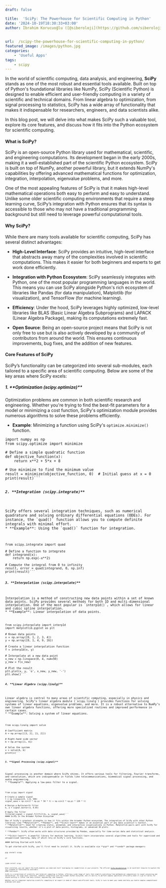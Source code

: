 ```yaml
---
draft: false

title:  'SciPy: The Powerhouse for Scientific Computing in Python'
date: '2024-10-19T18:30:33+03:00'
author: İbrahim Korucuoğlu ([@siberoloji](https://github.com/siberoloji))
 
 
url:  /scipy-the-powerhouse-for-scientific-computing-in-python/
featured_image: /images/python.jpg
categories:
    - 'Useful Apps'
tags:
    - scipy
---
```

In the world of scientific computing, data analysis, and engineering, **SciPy** stands as one of the most robust and essential tools available. Built on top of Python's foundational libraries like NumPy, SciPy (Scientific Python) is designed to enable efficient and user-friendly computing in a variety of scientific and technical domains. From linear algebra to optimization, from signal processing to statistics, SciPy has a wide array of functionality that makes it indispensable for researchers, engineers, and data scientists alike.

In this blog post, we will delve into what makes SciPy such a valuable tool, explore its core features, and discuss how it fits into the Python ecosystem for scientific computing.
#### What is SciPy?

SciPy is an open-source Python library used for mathematical, scientific, and engineering computations. Its development began in the early 2000s, making it a well-established part of the scientific Python ecosystem. SciPy is built on top of NumPy, another powerful library, but it extends NumPy's capabilities by offering advanced mathematical functions for optimization, integration, interpolation, eigenvalue problems, and more.

One of the most appealing features of SciPy is that it makes high-level mathematical operations both easy to perform and easy to understand. Unlike some older scientific computing environments that require a steep learning curve, SciPy’s integration with Python ensures that its syntax is accessible to those who may not have a traditional programming background but still need to leverage powerful computational tools.
#### Why SciPy?

While there are many tools available for scientific computing, SciPy has several distinct advantages:
* **High-Level Interface**: SciPy provides an intuitive, high-level interface that abstracts away many of the complexities involved in scientific computations. This makes it easier for both beginners and experts to get work done efficiently.

* **Integration with Python Ecosystem**: SciPy seamlessly integrates with Python, one of the most popular programming languages in the world. This means you can use SciPy alongside Python's rich ecosystem of libraries like Pandas (for data manipulation), Matplotlib (for visualization), and TensorFlow (for machine learning).

* **Efficiency**: Under the hood, SciPy leverages highly optimized, low-level libraries like BLAS (Basic Linear Algebra Subprograms) and LAPACK (Linear Algebra Package), making its computations extremely fast.

* **Open Source**: Being an open-source project means that SciPy is not only free to use but is also actively developed by a community of contributors from around the world. This ensures continuous improvements, bug fixes, and the addition of new features.

#### Core Features of SciPy

SciPy’s functionality can be categorized into several sub-modules, each tailored to a specific area of scientific computing. Below are some of the key areas where SciPy excels:
<!-- wp:heading {"level":5} -->
<h5 class="wp-block-heading">1. **Optimization (scipy.optimize)**</h5>

Optimization problems are common in both scientific research and engineering. Whether you're trying to find the best-fit parameters for a model or minimizing a cost function, SciPy's optimization module provides numerous algorithms to solve these problems efficiently.
* **Example**: Minimizing a function using SciPy's `optimize.minimize()` function.

<!-- wp:code -->
<pre class="wp-block-code"><code lang="python" class="language-python">import numpy as np
from scipy.optimize import minimize

# Define a simple quadratic function
def objective_function(x):
    return x**2 + 5*x + 8

# Use minimize to find the minimum value
result = minimize(objective_function, 0)  # Initial guess at x = 0
print(result)```
<!-- wp:heading {"level":5} -->
<h5 class="wp-block-heading">2. **Integration (scipy.integrate)**</h5>

SciPy offers several integration techniques, such as numerical quadrature and solving ordinary differential equations (ODEs). For instance, the `quad()` function allows you to compute definite integrals with minimal effort.
* **Example**: Using the `quad()` function for integration.

<!-- wp:code -->
<pre class="wp-block-code"><code lang="python" class="language-python">from scipy.integrate import quad

# Define a function to integrate
def integrand(x):
    return np.exp(-x**2)

# Compute the integral from 0 to infinity
result, error = quad(integrand, 0, np.inf)
print(result)```
<!-- wp:heading {"level":5} -->
<h5 class="wp-block-heading">3. **Interpolation (scipy.interpolate)**</h5>

Interpolation is a method of constructing new data points within a set of known data points. SciPy provides several methods for both 1D and multi-dimensional interpolation. One of the most popular is `interp1d()`, which allows for linear and cubic spline interpolation.
* **Example**: Linear interpolation of data points.

<!-- wp:code -->
<pre class="wp-block-code"><code lang="python" class="language-python">from scipy.interpolate import interp1d
import matplotlib.pyplot as plt

# Known data points
x = np.array([0, 1, 2, 3, 4])
y = np.array([0, 1, 4, 9, 16])

# Create a linear interpolation function
f = interp1d(x, y)

# Interpolate at a new data point
x_new = np.linspace(0, 4, num=50)
y_new = f(x_new)

# Plot the result
plt.plot(x, y, 'o', x_new, y_new, '-')
plt.show()```
<!-- wp:heading {"level":5} -->
<h5 class="wp-block-heading">4. **Linear Algebra (scipy.linalg)**</h5>

Linear algebra is central to many areas of scientific computing, especially in physics and engineering. SciPy’s linear algebra module (`scipy.linalg`) provides functions for solving systems of linear equations, eigenvalue problems, and more. It is a robust alternative to NumPy’s own linear algebra functions, offering more specialized routines and improved performance in certain cases.
* **Example**: Solving a system of linear equations.

<!-- wp:code -->
<pre class="wp-block-code"><code lang="python" class="language-python">from scipy.linalg import solve

# Coefficient matrix
A = np.array([[3, 2], [1, 2]])

# Right-hand side vector
b = np.array([1, 4])

# Solve the system
x = solve(A, b)
print(x)```
<!-- wp:heading {"level":5} -->
<h5 class="wp-block-heading">5. **Signal Processing (scipy.signal)**</h5>

Signal processing is another domain where SciPy shines. It offers various tools for filtering, Fourier transforms, and convolution, which are indispensable in fields like telecommunications, biomedical signal processing, and audio engineering.
* **Example**: Applying a low-pass filter to a signal.

<!-- wp:code -->
<pre class="wp-block-code"><code lang="python" class="language-python">from scipy import signal

# Create a sample signal
t = np.linspace(0, 1.0, 500)
signal_wave = np.sin(2 * np.pi * 50 * t) + np.sin(2 * np.pi * 120 * t)

# Design a Butterworth filter
b, a = signal.butter(3, 0.05)

# Apply the filter
filtered_signal = signal.filtfilt(b, a, signal_wave)```
#### SciPy in the Broader Python Ecosystem

One of SciPy's greatest strengths is how it fits within the broader Python ecosystem. The integration of SciPy with other Python libraries like **Matplotlib**, **Pandas**, and **Scikit-learn** makes it an essential part of any data scientist's toolkit.
* **Matplotlib**: Used for creating static, animated, and interactive visualizations in Python. Matplotlib pairs well with SciPy for visualizing results, whether it's a plot of data points, histograms, or advanced 3D plots.

* **Pandas**: SciPy often works with data structures provided by Pandas, especially for time-series data and statistical analysis.

* **Scikit-learn**: A powerful library for machine learning, Scikit-learn incorporates several algorithms and tools for supervised and unsupervised learning, many of which rely on SciPy's core functions.

#### Getting Started with SciPy

To get started with SciPy, you'll first need to install it. SciPy is available via **pip** and **conda** package managers:
<!-- wp:code -->
<pre class="wp-block-code"><code lang="python" class="language-python">pip install scipy
```

or
<!-- wp:code -->
<pre class="wp-block-code"><code lang="python" class="language-python">conda install scipy
```

Once installed, you can import the SciPy modules you need and start leveraging its capabilities in your projects. The official <a href="https://docs.scipy.org/doc/scipy/">SciPy documentation</a> is an excellent resource to explore the full breadth of functionality available.
#### Conclusion

SciPy is a cornerstone of scientific and technical computing in Python, offering a wide range of tools that simplify everything from mathematical computations to signal processing and optimization. Its high-level interface, seamless integration with the broader Python ecosystem, and its ability to perform complex operations efficiently make it a go-to library for anyone working in fields like data science, engineering, and research.

Whether you’re a beginner exploring scientific computing or an expert in need of robust and efficient tools, SciPy is sure to meet your needs and help you tackle complex computational problems with ease.
